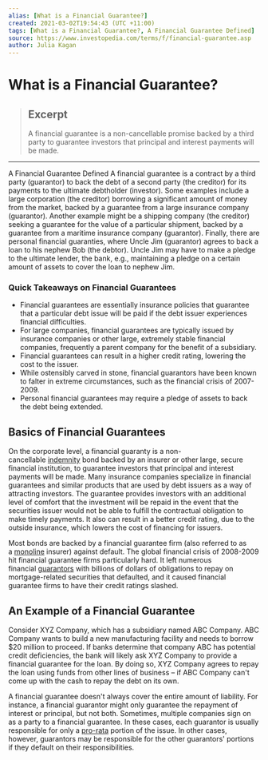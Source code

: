 ```yaml
---
alias: [What is a Financial Guarantee?]
created: 2021-03-02T19:54:43 (UTC +11:00)
tags: [What is a Financial Guarantee?, A Financial Guarantee Defined]
source: https://www.investopedia.com/terms/f/financial-guarantee.asp
author: Julia Kagan
---
```


# What is a Financial Guarantee?

> ## Excerpt
> A financial guarantee is a non-cancellable promise backed by a third party to guarantee investors that principal and interest payments will be made.

---

A Financial Guarantee Defined
A financial guarantee is a contract by a third party (guarantor) to back the debt of a second party (the creditor) for its payments to the ultimate debtholder (investor). Some examples include a large corporation (the creditor) borrowing a significant amount of money from the market, backed by a guarantee from a large insurance company (guarantor). Another example might be a shipping company (the creditor) seeking a guarantee for the value of a particular shipment, backed by a guarantee from a maritime insurance company (guarantor). Finally, there are personal financial guaranties, where Uncle Jim (guarantor) agrees to back a loan to his nephew Bob (the debtor). Uncle Jim may have to make a pledge to the ultimate lender, the bank, e.g., maintaining a pledge on a certain amount of assets to cover the loan to nephew Jim.

### Quick Takeaways on Financial Guarantees

-   Financial guarantees are essentially insurance policies that guarantee that a particular debt issue will be paid if the debt issuer experiences financial difficulties.
-   For large companies, financial guarantees are typically issued by insurance companies or other large, extremely stable financial companies, frequently a parent company for the benefit of a subsidiary.
-   Financial guarantees can result in a higher credit rating, lowering the cost to the issuer.
-   While ostensibly carved in stone, financial guarantors have been known to falter in extreme circumstances, such as the financial crisis of 2007-2009.
-   Personal financial guarantees may require a pledge of assets to back the debt being extended.

## Basics of Financial Guarantees

On the corporate level, a financial guaranty is a non-cancellable [indemnity](https://www.investopedia.com/terms/i/indemnity.asp) bond backed by an insurer or other large, secure financial institution, to guarantee investors that principal and interest payments will be made. Many insurance companies specialize in financial guarantees and similar products that are used by debt issuers as a way of attracting investors. The guarantee provides investors with an additional level of comfort that the investment will be repaid in the event that the securities issuer would not be able to fulfill the contractual obligation to make timely payments. It also can result in a better credit rating, due to the outside insurance, which lowers the cost of financing for issuers.

Most bonds are backed by a financial guarantee firm (also referred to as a [monoline](https://www.investopedia.com/terms/m/monoline.asp) insurer) against default. The global financial crisis of 2008-2009 hit financial guarantee firms particularly hard. It left numerous financial [guarantors](https://www.investopedia.com/terms/g/guarantor.asp) with billions of dollars of obligations to repay on mortgage-related securities that defaulted, and it caused financial guarantee firms to have their credit ratings slashed.

## An Example of a Financial Guarantee

Consider XYZ Company, which has a subsidiary named ABC Company. ABC Company wants to build a new manufacturing facility and needs to borrow $20 million to proceed. If banks determine that company ABC has potential credit deficiencies, the bank will likely ask XYZ Company to provide a financial guarantee for the loan. By doing so, XYZ Company agrees to repay the loan using funds from other lines of business – if ABC Company can't come up with the cash to repay the debt on its own.

A financial guarantee doesn't always cover the entire amount of liability. For instance, a financial guarantor might only guarantee the repayment of interest or principal, but not both. Sometimes, multiple companies sign on as a party to a financial guarantee. In these cases, each guarantor is usually responsible for only a [pro-rata](https://www.investopedia.com/terms/p/pro-rata.asp) portion of the issue. In other cases, however, guarantors may be responsible for the other guarantors' portions if they default on their responsibilities.
